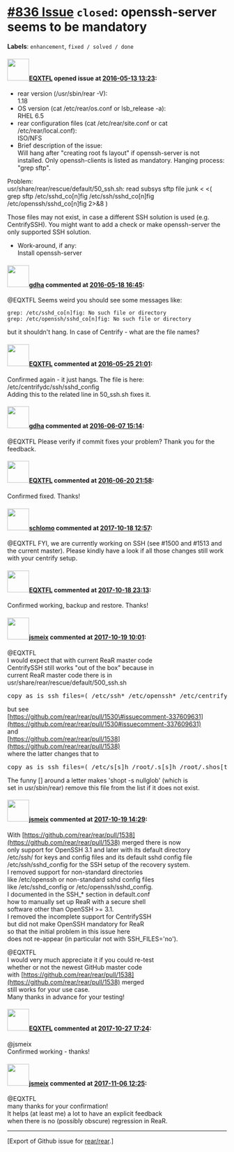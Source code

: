 [\#836 Issue](https://github.com/rear/rear/issues/836) `closed`: openssh-server seems to be mandatory
=====================================================================================================

**Labels**: `enhancement`, `fixed / solved / done`

#### <img src="https://avatars.githubusercontent.com/u/6444558?u=7087aa1a78a8858d9bd4cdf97c4e14a03e86c610&v=4" width="50">[EQXTFL](https://github.com/EQXTFL) opened issue at [2016-05-13 13:23](https://github.com/rear/rear/issues/836):

-   rear version (/usr/sbin/rear -V):  
    1.18
-   OS version (cat /etc/rear/os.conf or lsb\_release -a):  
    RHEL 6.5
-   rear configuration files (cat /etc/rear/site.conf or cat
    /etc/rear/local.conf):  
    ISO/NFS
-   Brief description of the issue:  
    Will hang after "creating root fs layout" if openssh-server is not
    installed. Only openssh-clients is listed as mandatory. Hanging
    process: "grep sftp".

Problem:  
usr/share/rear/rescue/default/50\_ssh.sh: read subsys sftp file junk
&lt; &lt;( grep sftp /etc/sshd\_co\[n\]fig /etc/ssh/sshd\_co\[n\]fig
/etc/openssh/sshd\_co\[n\]fig 2&gt;&8 )

Those files may not exist, in case a different SSH solution is used
(e.g. CentrifySSH). You might want to add a check or make openssh-server
the only supported SSH solution.

-   Work-around, if any:  
    Install openssh-server

#### <img src="https://avatars.githubusercontent.com/u/888633?u=cdaeb31efcc0048d3619651aa18dd4b76e636b21&v=4" width="50">[gdha](https://github.com/gdha) commented at [2016-05-18 16:45](https://github.com/rear/rear/issues/836#issuecomment-220087772):

@EQXTFL Seems weird you should see some messages like:

    grep: /etc/sshd_co[n]fig: No such file or directory
    grep: /etc/openssh/sshd_co[n]fig: No such file or directory

but it shouldn't hang. In case of Centrify - what are the file names?

#### <img src="https://avatars.githubusercontent.com/u/6444558?u=7087aa1a78a8858d9bd4cdf97c4e14a03e86c610&v=4" width="50">[EQXTFL](https://github.com/EQXTFL) commented at [2016-05-25 21:01](https://github.com/rear/rear/issues/836#issuecomment-221706236):

Confirmed again - it just hangs. The file is here:
/etc/centrifydc/ssh/sshd\_config  
Adding this to the related line in 50\_ssh.sh fixes it.

#### <img src="https://avatars.githubusercontent.com/u/888633?u=cdaeb31efcc0048d3619651aa18dd4b76e636b21&v=4" width="50">[gdha](https://github.com/gdha) commented at [2016-06-07 15:14](https://github.com/rear/rear/issues/836#issuecomment-224312826):

@EQXTFL Please verify if commit fixes your problem? Thank you for the
feedback.

#### <img src="https://avatars.githubusercontent.com/u/6444558?u=7087aa1a78a8858d9bd4cdf97c4e14a03e86c610&v=4" width="50">[EQXTFL](https://github.com/EQXTFL) commented at [2016-06-20 21:58](https://github.com/rear/rear/issues/836#issuecomment-227282727):

Confirmed fixed. Thanks!

#### <img src="https://avatars.githubusercontent.com/u/101384?v=4" width="50">[schlomo](https://github.com/schlomo) commented at [2017-10-18 12:57](https://github.com/rear/rear/issues/836#issuecomment-337581583):

@EQXTFL FYI, we are currently working on SSH (see \#1500 and \#1513 and
the current master). Please kindly have a look if all those changes
still work with your centrify setup.

#### <img src="https://avatars.githubusercontent.com/u/6444558?u=7087aa1a78a8858d9bd4cdf97c4e14a03e86c610&v=4" width="50">[EQXTFL](https://github.com/EQXTFL) commented at [2017-10-18 23:13](https://github.com/rear/rear/issues/836#issuecomment-337754214):

Confirmed working, backup and restore. Thanks!

#### <img src="https://avatars.githubusercontent.com/u/1788608?u=925fc54e2ce01551392622446ece427f51e2f0ce&v=4" width="50">[jsmeix](https://github.com/jsmeix) commented at [2017-10-19 10:01](https://github.com/rear/rear/issues/836#issuecomment-337860864):

@EQXTFL  
I would expect that with current ReaR master code  
CentrifySSH still works "out of the box" because in  
current ReaR master code there is in  
usr/share/rear/rescue/default/500\_ssh.sh

<pre>
copy_as_is_ssh_files=( /etc/ssh* /etc/openssh* /etc/centrifydc/ssh* /root/.s[s]h /root/.shos[t]s )
</pre>

but see  
[https://github.com/rear/rear/pull/1530\#issuecomment-337609631](https://github.com/rear/rear/pull/1530#issuecomment-337609631)  
and  
[https://github.com/rear/rear/pull/1538](https://github.com/rear/rear/pull/1538)  
where the latter changes that to

<pre>
copy_as_is_ssh_files=( /etc/s[s]h /root/.s[s]h /root/.shos[t]s )
</pre>

The funny \[\] around a letter makes 'shopt -s nullglob' (which is  
set in usr/sbin/rear) remove this file from the list if it does not
exist.

#### <img src="https://avatars.githubusercontent.com/u/1788608?u=925fc54e2ce01551392622446ece427f51e2f0ce&v=4" width="50">[jsmeix](https://github.com/jsmeix) commented at [2017-10-19 14:29](https://github.com/rear/rear/issues/836#issuecomment-337925891):

With
[https://github.com/rear/rear/pull/1538](https://github.com/rear/rear/pull/1538)
merged there is now  
only support for OpenSSH 3.1 and later with its default directory  
/etc/ssh/ for keys and config files and its default sshd config file  
/etc/ssh/sshd\_config for the SSH setup of the recovery system.  
I removed support for non-standard directories  
like /etc/openssh or non-standard sshd config files  
like /etc/sshd\_config or /etc/openssh/sshd\_config.  
I documented in the SSH\_\* section in default.conf  
how to manually set up ReaR with a secure shell  
software other than OpenSSH &gt;= 3.1.  
I removed the incomplete support for CentrifySSH  
but did not make OpenSSH mandatory for ReaR  
so that the initial problem in this issue here  
does not re-appear (in particular not with SSH\_FILES='no').

@EQXTFL  
I would very much appreciate it if you could re-test  
whether or not the newest GitHub master code  
with
[https://github.com/rear/rear/pull/1538](https://github.com/rear/rear/pull/1538)
merged  
still works for your use case.  
Many thanks in advance for your testing!

#### <img src="https://avatars.githubusercontent.com/u/6444558?u=7087aa1a78a8858d9bd4cdf97c4e14a03e86c610&v=4" width="50">[EQXTFL](https://github.com/EQXTFL) commented at [2017-10-27 17:24](https://github.com/rear/rear/issues/836#issuecomment-340033629):

@jsmeix  
Confirmed working - thanks!

#### <img src="https://avatars.githubusercontent.com/u/1788608?u=925fc54e2ce01551392622446ece427f51e2f0ce&v=4" width="50">[jsmeix](https://github.com/jsmeix) commented at [2017-11-06 12:25](https://github.com/rear/rear/issues/836#issuecomment-342133691):

@EQXTFL  
many thanks for your confirmation!  
It helps (at least me) a lot to have an explicit feedback  
when there is no (possibly obscure) regression in ReaR.

------------------------------------------------------------------------

\[Export of Github issue for
[rear/rear](https://github.com/rear/rear).\]
